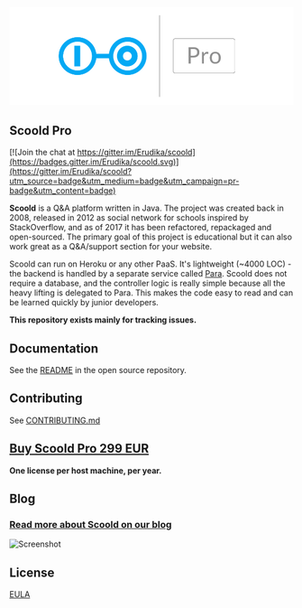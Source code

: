 ![Scoold Q&A](https://raw.githubusercontent.com/Erudika/scoold/master/assets/header-pro.png)

## Scoold Pro

[![Join the chat at https://gitter.im/Erudika/scoold](https://badges.gitter.im/Erudika/scoold.svg)](https://gitter.im/Erudika/scoold?utm_source=badge&utm_medium=badge&utm_campaign=pr-badge&utm_content=badge)

**Scoold** is a Q&A platform written in Java. The project was created back in 2008, released in 2012 as social network for
schools inspired by StackOverflow, and as of 2017 it has been refactored, repackaged and open-sourced.
The primary goal of this project is educational but it can also work great as a Q&A/support section for your website.

Scoold can run on Heroku or any other PaaS. It's lightweight (~4000 LOC) - the backend is handled by a separate service called
[Para](https://github.com/Erudika/para). Scoold does not require a database, and the controller logic is really simple
because all the heavy lifting is delegated to Para. This makes the code easy to read and can be learned quickly by junior developers.

**This repository exists mainly for tracking issues.**

## Documentation

See the [README](https://github.com/Erudika/scoold) in the open source repository.

## Contributing

See [CONTRIBUTING.md](CONTRIBUTING.md)

## [Buy Scoold Pro 299 EUR](https://paraio.com/scoold-pro)

**One license per host machine, per year.**

## Blog

### [Read more about Scoold on our blog](https://erudika.com/blog/tags/scoold/)

![Screenshot](https://static.scoold.com/splash.png?v1)

## License
[EULA](LICENSE)
